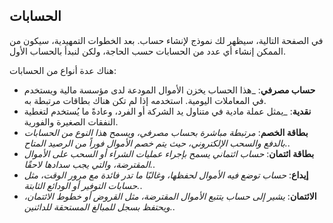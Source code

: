 ## الحسابات

في الصفحة التالية، سيظهر لك نموذج لإنشاء حساب. 
بعد الخطوات التمهيدية، سيكون من الممكن إنشاء أي عدد من الحسابات حسب الحاجة، ولكن لنبدأ بالحساب الأول. 

هناك عدة أنواع من الحسابات:
- **حساب مصرفي**: _هذا الحساب يخزن الأموال المودعة لدى مؤسسة مالية ويستخدم في المعاملات اليومية. استخدمه إذا لم تكن هناك بطاقات مرتبطة به.
- **نقدية**: _يمثل عملة مادية في متناول يد الشركة أو الفرد، وعادةً ما يُستخدم لتغطية النفقات الصغيرة والفورية.
- **بطاقة الخصم**: _مرتبطة مباشرة بحساب مصرفي، ويسمح هذا النوع من الحسابات بالدفع والسحب الإلكتروني، حيث يتم خصم الأموال فوراً من الرصيد المتاح._.
- **بطاقة ائتمان**: _حساب ائتماني يسمح بإجراء عمليات الشراء أو السحب على الأموال المقترضة، والتي يجب سدادها لاحقًا._.
- **إيداع**: _حساب توضع فيه الأموال لحفظها، وغالبًا ما تدر فائدة مع مرور الوقت، مثل حسابات التوفير أو الودائع الثابتة._.
- **الائتمان**: _يشير إلى حساب يتتبع الأموال المقترضة، مثل القروض أو خطوط الائتمان، ويحتفظ بسجل للمبالغ المستحقة للدائنين._.
